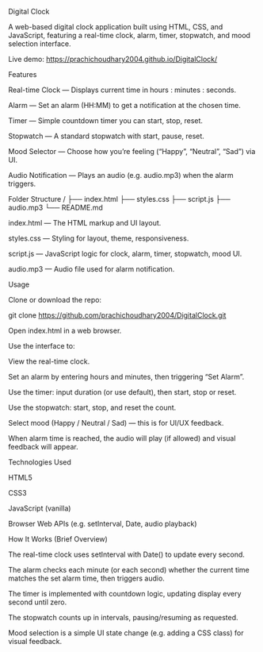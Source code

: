Digital Clock

A web-based digital clock application built using HTML, CSS, and JavaScript, featuring a real-time clock, alarm, timer, stopwatch, and mood selection interface.

Live demo: https://prachichoudhary2004.github.io/DigitalClock/


Features

Real-time Clock — Displays current time in hours : minutes : seconds.

Alarm — Set an alarm (HH:MM) to get a notification at the chosen time.

Timer — Simple countdown timer you can start, stop, reset.

Stopwatch — A standard stopwatch with start, pause, reset.

Mood Selector — Choose how you’re feeling (“Happy”, “Neutral”, “Sad”) via UI.

Audio Notification — Plays an audio (e.g. audio.mp3) when the alarm triggers.

Folder Structure
/
├── index.html
├── styles.css
├── script.js
├── audio.mp3
└── README.md


index.html — The HTML markup and UI layout.

styles.css — Styling for layout, theme, responsiveness.

script.js — JavaScript logic for clock, alarm, timer, stopwatch, mood UI.

audio.mp3 — Audio file used for alarm notification.

Usage

Clone or download the repo:

git clone https://github.com/prachichoudhary2004/DigitalClock.git


Open index.html in a web browser.

Use the interface to:

View the real-time clock.

Set an alarm by entering hours and minutes, then triggering “Set Alarm”.

Use the timer: input duration (or use default), then start, stop or reset.

Use the stopwatch: start, stop, and reset the count.

Select mood (Happy / Neutral / Sad) — this is for UI/UX feedback.

When alarm time is reached, the audio will play (if allowed) and visual feedback will appear.

Technologies Used

HTML5

CSS3

JavaScript (vanilla)

Browser Web APIs (e.g. setInterval, Date, audio playback)

How It Works (Brief Overview)

The real-time clock uses setInterval with Date() to update every second.

The alarm checks each minute (or each second) whether the current time matches the set alarm time, then triggers audio.

The timer is implemented with countdown logic, updating display every second until zero.

The stopwatch counts up in intervals, pausing/resuming as requested.

Mood selection is a simple UI state change (e.g. adding a CSS class) for visual feedback.


